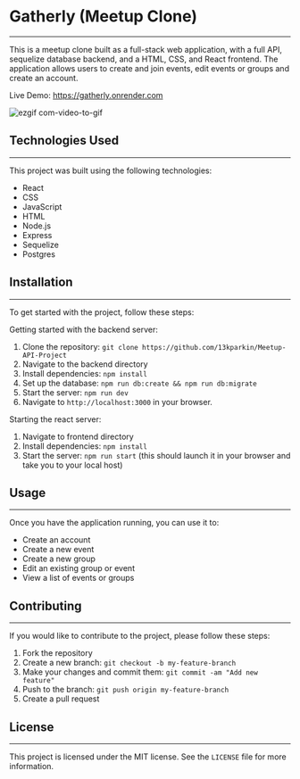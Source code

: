 # Gatherly (Meetup Clone)

---

This is a meetup clone built as a full-stack web application, with a full API, sequelize database backend, and a HTML, CSS, and React frontend. The application allows users to create and join events, edit events or groups and create an account.

Live Demo:
https://gatherly.onrender.com

![ezgif com-video-to-gif](https://user-images.githubusercontent.com/105998439/220147966-45287a77-324f-44dc-af52-945bbbb1af86.gif)


## Technologies Used

---

This project was built using the following technologies:

- React
- CSS
- JavaScript
- HTML
- Node.js
- Express
- Sequelize
- Postgres

## Installation

---

To get started with the project, follow these steps:

Getting started with the backend server:

1. Clone the repository: `git clone https://github.com/13kparkin/Meetup-API-Project`
2. Navigate to the backend directory 
3. Install dependencies: `npm install`
4. Set up the database: `npm run db:create && npm run db:migrate`
5. Start the server: `npm run dev`
6. Navigate to `http://localhost:3000` in your browser.

Starting the react server: 

1. Navigate to frontend directory
2. Install dependencies: `npm install`
3. Start the server: `npm run start` (this should launch it in your browser and take you to your local host)


## Usage

---

Once you have the application running, you can use it to:

- Create an account
- Create a new event
- Create a new group
- Edit an existing group or event
- View a list of events or groups

## Contributing

---

If you would like to contribute to the project, please follow these steps:

1. Fork the repository
2. Create a new branch: `git checkout -b my-feature-branch`
3. Make your changes and commit them: `git commit -am "Add new feature"`
4. Push to the branch: `git push origin my-feature-branch`
5. Create a pull request

## License

---

This project is licensed under the MIT license. See the `LICENSE` file for more information.

